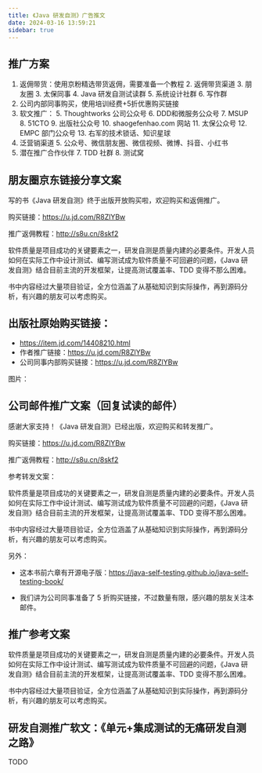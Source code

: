 ```yaml
---
title: 《Java 研发自测》广告推文
date: 2024-03-16 13:59:21
sidebar: true
---
```


## 推广方案

1. 返佣带货：使用京粉精选带货返佣，需要准备一个教程
   2. 返佣带货渠道
      3. 朋友圈
      3. 太保同事
      4. Java 研发自测试读群
      5. 系统设计社群
      6. 写作群
2. 公司内部同事购买，使用培训经费+5折优惠购买链接
3. 软文推广：
   5. Thoughtworks 公司公众号
   6. DDD和微服务公众号
   7. MSUP
   8. 51CTO
   9. 出版社公众号
   10. shaogefenhao.com 网站
   11. 太保公众号
   12. EMPC 部门公众号
   13. 右军的技术锁话、知识星球
4. 泛营销渠道
   5. 公众号、微信朋友圈、微信视频、微博、抖音、小红书
6. 潜在推广合作伙伴
   7. TDD 社群
   8. 测试窝

## 朋友圈京东链接分享文案

写的书《Java 研发自测》终于出版开放购买啦，欢迎购买和返佣推广。

购买链接：https://u.jd.com/R8ZlYBw

推广返佣教程：http://s8u.cn/8skf2

软件质量是项目成功的关键要素之一，研发自测是质量内建的必要条件。开发人员如何在实际工作中设计测试、编写测试成为软件质量不可回避的问题，《Java 研发自测》结合目前主流的开发框架，让提高测试覆盖率、TDD 变得不那么困难。

书中内容经过大量项目验证，全方位涵盖了从基础知识到实际操作，再到源码分析，有兴趣的朋友可以考虑购买。

## 出版社原始购买链接：

- https://item.jd.com/14408210.html
- 作者推广链接：https://u.jd.com/R8ZlYBw
- 公司同事内部购买链接：https://u.jd.com/R8ZlYBw

图片：

## 公司邮件推广文案（回复试读的邮件）

感谢大家支持！《Java 研发自测》已经出版，欢迎购买和转发推广。


购买链接：https://u.jd.com/R8ZlYBw

推广返佣教程：http://s8u.cn/8skf2

参考转发文案：

软件质量是项目成功的关键要素之一，研发自测是质量内建的必要条件。开发人员如何在实际工作中设计测试、编写测试成为软件质量不可回避的问题，《Java 研发自测》结合目前主流的开发框架，让提高测试覆盖率、TDD 变得不那么困难。

书中内容经过大量项目验证，全方位涵盖了从基础知识到实际操作，再到源码分析，有兴趣的朋友可以考虑购买。

另外：

- 这本书前六章有开源电子版：https://java-self-testing.github.io/java-self-testing-book/

- 我们讲为公司同事准备了 5 折购买链接，不过数量有限，感兴趣的朋友关注本邮件。


## 推广参考文案

软件质量是项目成功的关键要素之一，研发自测是质量内建的必要条件。开发人员如何在实际工作中设计测试、编写测试成为软件质量不可回避的问题，《Java 研发自测》结合目前主流的开发框架，让提高测试覆盖率、TDD 变得不那么困难。

书中内容经过大量项目验证，全方位涵盖了从基础知识到实际操作，再到源码分析，有兴趣的朋友可以考虑购买。

## 研发自测推广软文：《单元+集成测试的无痛研发自测之路》

TODO 